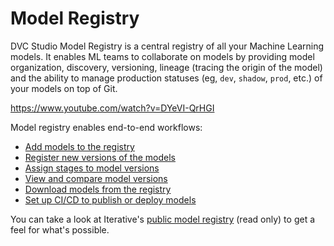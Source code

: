 # Model Registry

DVC Studio Model Registry is a central registry of all your Machine
Learning models. It enables ML teams to collaborate on models by providing model
organization, discovery, versioning, lineage (tracing the origin of the model)
and the ability to manage production statuses (eg, `dev`, `shadow`, `prod`,
etc.) of your models on top of Git.

https://www.youtube.com/watch?v=DYeVI-QrHGI

Model registry enables end-to-end workflows:

- [Add models to the registry](/doc/studio/user-guide/model-registry/add-a-model)
- [Register new versions of the models](/doc/studio/user-guide/model-registry/register-version)
- [Assign stages to model versions](/doc/studio/user-guide/model-registry/assign-stage)
- [View and compare model versions](/doc/studio/user-guide/model-registry/view-and-compare-models)
- [Download models from the registry](/doc/studio/user-guide/model-registry/use-models)
- [Set up CI/CD to publish or deploy models](/doc/studio/user-guide/model-registry/use-models)

You can take a look at Iterative's [public model registry] (read only) to get a
feel for what's possible.

[semantic versioning]: https://semver.org/
[gto]: /doc/gto
[`gto` cli]: /doc/gto/command-reference
[public model registry]: https://studio.iterative.ai/team/Iterative/models
[dvc]: /doc
